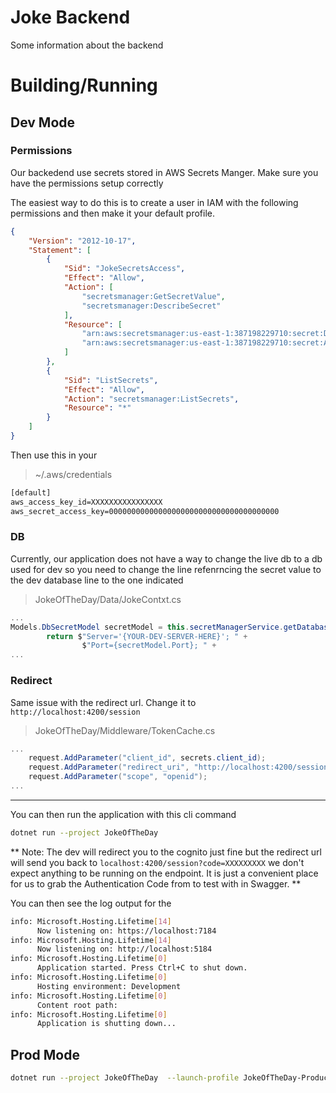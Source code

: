 # Joke Backend

Some information about the backend 

# Building/Running

## Dev Mode

### Permissions

Our backedend use secrets stored in AWS Secrets Manger.
Make sure you have the permissions setup correctly

The easiest way to do this is to create a user in IAM with the following permissions and then make it your default profile.

```json
{
    "Version": "2012-10-17",
    "Statement": [
        {
            "Sid": "JokeSecretsAccess",
            "Effect": "Allow",
            "Action": [
                "secretsmanager:GetSecretValue",
                "secretsmanager:DescribeSecret"
            ],
            "Resource": [
                "arn:aws:secretsmanager:us-east-1:387198229710:secret:DBSecret-IDENTIFIERHERE",
                "arn:aws:secretsmanager:us-east-1:387198229710:secret:AppSecret-IDENTIFIERHERE"
            ]
        },
        {
            "Sid": "ListSecrets",
            "Effect": "Allow",
            "Action": "secretsmanager:ListSecrets",
            "Resource": "*"
        }
    ]
}
```
Then use this in your 

> ~/.aws/credentials
```txt
[default]
aws_access_key_id=XXXXXXXXXXXXXXXX
aws_secret_access_key=00000000000000000000000000000000000000
```

### DB

Currently, our application does not have a way to change the live db to a db used for dev so you need to change the line refenrncing the secret value to the dev database line to the one indicated

> JokeOfTheDay/Data/JokeContxt.cs
```c#
...
Models.DbSecretModel secretModel = this.secretManagerService.getDatabaseCredential(secretID);
        return $"Server='{YOUR-DEV-SERVER-HERE}'; " +
                $"Port={secretModel.Port}; " +
...
```

### Redirect

Same issue with the redirect url. Change it to `http://localhost:4200/session`

> JokeOfTheDay/Middleware/TokenCache.cs
```c#
...
    request.AddParameter("client_id", secrets.client_id);
    request.AddParameter("redirect_uri", "http://localhost:4200/session");
    request.AddParameter("scope", "openid");
...
```
----

You can then run the application with this cli command 

```sh
dotnet run --project JokeOfTheDay
```

** Note:
The dev will redirect you to the cognito just fine but the redirect url will send you back to `localhost:4200/session?code=XXXXXXXXX` we don't expect anything to be running on the endpoint. It is just a convenient place for us to grab the Authentication Code from to test with in Swagger. **

You can then see the log output for the 

```sh
info: Microsoft.Hosting.Lifetime[14]
      Now listening on: https://localhost:7184
info: Microsoft.Hosting.Lifetime[14]
      Now listening on: http://localhost:5184
info: Microsoft.Hosting.Lifetime[0]
      Application started. Press Ctrl+C to shut down.
info: Microsoft.Hosting.Lifetime[0]
      Hosting environment: Development
info: Microsoft.Hosting.Lifetime[0]
      Content root path: 
info: Microsoft.Hosting.Lifetime[0]
      Application is shutting down...
```

## Prod Mode

```sh
dotnet run --project JokeOfTheDay  --launch-profile JokeOfTheDay-Production
```
